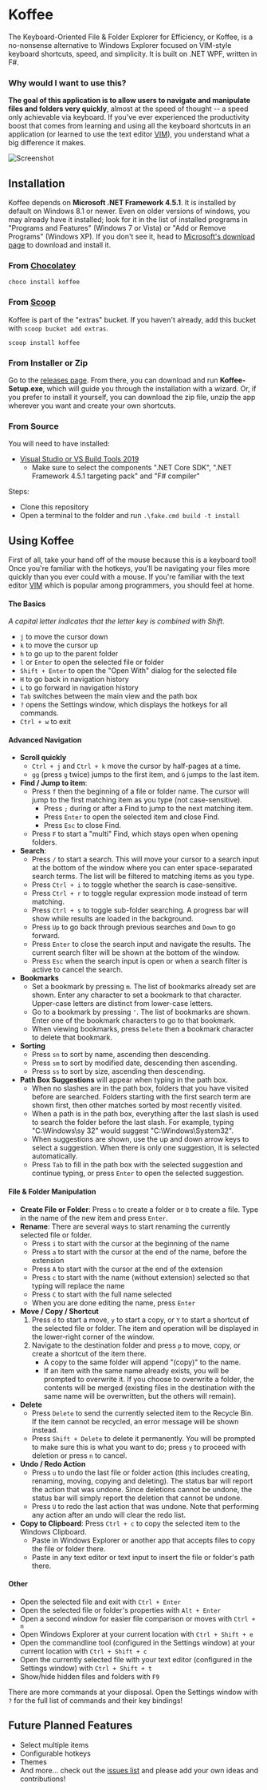 # Koffee
The Keyboard-Oriented File & Folder Explorer for Efficiency, or Koffee, is a no-nonsense alternative to Windows Explorer focused on VIM-style keyboard shortcuts, speed, and simplicity. It is built on .NET WPF, written in F#.

### Why would I want to use this?
**The goal of this application is to allow users to navigate and manipulate files and folders very quickly**, almost at the speed of thought -- a speed only achievable via keyboard. If you've ever experienced the productivity boost that comes from learning and using all the keyboard shortcuts in an application (or learned to use the text editor [VIM](http://www.vim.org/)), you understand what a big difference it makes.

![Screenshot](screenshot.png)

## Installation
Koffee depends on **Microsoft .NET Framework 4.5.1**. It is installed by default on Windows 8.1 or newer. Even on older versions of windows, you may already have it installed; look for it in the list of installed programs in "Programs and Features" (Windows 7 or Vista) or "Add or Remove Programs" (Windows XP). If you don't see it, head to [Microsoft's download page](https://www.microsoft.com/en-us/download/details.aspx?id=40773) to download and install it.

### From [Chocolatey](https://chocolatey.org/)

    choco install koffee

### From [Scoop](https://scoop.sh/)
Koffee is part of the "extras" bucket. If you haven't already, add this bucket with `scoop bucket add extras`.

    scoop install koffee

### From Installer or Zip
Go to the [releases page](https://github.com/mattstermiller/koffee/releases). From there, you can download and run **Koffee-Setup.exe**, which will guide you through the installation with a wizard. Or, if you prefer to install it yourself, you can download the zip file, unzip the app wherever you want and create your own shortcuts.

### From Source
You will need to have installed:
- [Visual Studio or VS Build Tools 2019](https://visualstudio.microsoft.com/downloads/)
  - Make sure to select the components ".NET Core SDK", ".NET Framework 4.5.1 targeting pack" and "F# compiler"

Steps:
- Clone this repository
- Open a terminal to the folder and run `.\fake.cmd build -t install`

## Using Koffee
First of all, take your hand off of the mouse because this is a keyboard tool! Once you're familiar with the hotkeys, you'll be navigating your files more quickly than you ever could with a mouse. If you're familiar with the text editor [VIM](http://www.vim.org/) which is popular among programmers, you should feel at home.

#### The Basics
_A capital letter indicates that the letter key is combined with Shift._
- `j` to move the cursor down
- `k` to move the cursor up
- `h` to go up to the parent folder
- `l` or `Enter` to open the selected file or folder
- `Shift + Enter` to open the "Open With" dialog for the selected file
- `H` to go back in navigation history
- `L` to go forward in navigation history
- `Tab` switches between the main view and the path box
- `?` opens the Settings window, which displays the hotkeys for all commands.
- `Ctrl + w` to exit

#### Advanced Navigation
- **Scroll quickly**
    - `Ctrl + j` and `Ctrl + k` move the cursor by half-pages at a time.
    - `gg` (press `g` twice) jumps to the first item, and `G` jumps to the last item.
- **Find / Jump to item**:
    - Press `f` then the beginning of a file or folder name. The cursor will jump to the first matching item as you type (not case-sensitive).
        - Press `;` during or after a Find to jump to the next matching item.
        - Press `Enter` to open the selected item and close Find.
        - Press `Esc` to close Find.
    - Press `F` to start a "multi" Find, which stays open when opening folders.
- **Search**:
    - Press `/` to start a search. This will move your cursor to a search input at the bottom of the window where you can enter space-separated search terms. The list will be filtered to matching items as you type.
    - Press `Ctrl + i` to toggle whether the search is case-sensitive.
    - Press `Ctrl + r` to toggle regular expression mode instead of term matching.
    - Press `Ctrl + s` to toggle sub-folder searching. A progress bar will show while results are loaded in the background.
    - Press `Up` to go back through previous searches and `Down` to go forward.
    - Press `Enter` to close the search input and navigate the results. The current search filter will be shown at the bottom of the window.
    - Press `Esc` when the search input is open or when a search filter is active to cancel the search.
- **Bookmarks**
    - Set a bookmark by pressing `m`. The list of bookmarks already set are shown. Enter any character to set a bookmark to that character. Upper-case letters are distinct from lower-case letters.
    - Go to a bookmark by pressing `'`. The list of bookmarks are shown. Enter one of the bookmark characters to go to that bookmark.
    - When viewing bookmarks, press `Delete` then a bookmark character to delete that bookmark.
- **Sorting**
    - Press `sn` to sort by name, ascending then descending.
    - Press `sm` to sort by modified date, descending then ascending.
    - Press `ss` to sort by size, ascending then descending.
- **Path Box Suggestions** will appear when typing in the path box.
    - When no slashes are in the path box, folders that you have visited before are searched. Folders starting with the first search term are shown first, then other matches sorted by most recently visited.
    - When a path is in the path box, everything after the last slash is used to search the folder before the last slash. For example, typing "C:\Windows\sy 32" would suggest "C:\Windows\System32".
    - When suggestions are shown, use the up and down arrow keys to select a suggestion. When there is only one suggestion, it is selected automatically.
    - Press `Tab` to fill in the path box with the selected suggestion and continue typing, or press `Enter` to open the selected suggestion.

#### File & Folder Manipulation
- **Create File or Folder**: Press `o` to create a folder or `O` to create a file. Type in the name of the new item and press `Enter`.
- **Rename**: There are several ways to start renaming the currently selected file or folder.
    - Press `i` to start with the cursor at the beginning of the name
    - Press `a` to start with the cursor at the end of the name, before the extension
    - Press `A` to start with the cursor at the end of the extension
    - Press `c` to start with the name (without extension) selected so that typing will replace the name
    - Press `C` to start with the full name selected
    - When you are done editing the name, press `Enter`
- **Move / Copy / Shortcut**
    1. Press `d` to start a move, `y` to start a copy, or `Y` to start a shortcut of the selected file or folder. The item and operation will be displayed in the lower-right corner of the window.
    2. Navigate to the destination folder and press `p` to move, copy, or create a shortcut of the item there.
        - A copy to the same folder will append "(copy)" to the name.
        - If an item with the same name already exists, you will be prompted to overwrite it. If you choose to overwrite a folder, the contents will be merged (existing files in the destination with the same name will be overwritten, but the others will remain).
- **Delete**
    - Press `Delete` to send the currently selected item to the Recycle Bin. If the item cannot be recycled, an error message will be shown instead.
    - Press `Shift + Delete` to delete it permanently. You will be prompted to make sure this is what you want to do; press `y` to proceed with deletion or press `n` to cancel.
- **Undo / Redo Action**
    - Press `u` to undo the last file or folder action (this includes creating, renaming, moving, copying and deleting). The status bar will report the action that was undone. Since deletions cannot be undone, the status bar will simply report the deletion that cannot be undone.
    - Press `U` to redo the last action that was undone. Note that performing any action after an undo will clear the redo list.
- **Copy to Clipboard**: Press `Ctrl + c` to copy the selected item to the Windows Clipboard.
    - Paste in Windows Explorer or another app that accepts files to copy the file or folder there.
    - Paste in any text editor or text input to insert the file or folder's path there.

#### Other
- Open the selected file and exit with `Ctrl + Enter`
- Open the selected file or folder's properties with `Alt + Enter`
- Open a second window for easier file comparison or moves with `Ctrl + n`
- Open Windows Explorer at your current location with `Ctrl + Shift + e`
- Open the commandline tool (configured in the Settings window) at your current location with `Ctrl + Shift + c`
- Open the currently selected file with your text editor (configured in the Settings window) with `Ctrl + Shift + t`
- Show/hide hidden files and folders with `F9`

There are more commands at your disposal. Open the Settings window with `?` for the full list of commands and their key bindings!

## Future Planned Features
- Select multiple items
- Configurable hotkeys
- Themes
- And more... check out the [issues list](https://github.com/mattstermiller/koffee/issues) and please add your own ideas and contributions!
